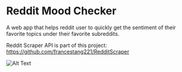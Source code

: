 # Reddit Mood Checker

A web app that helps reddit user to quickly get the sentiment of their favorite topics under their favorite subreddits.

Reddit Scraper API is part of this project: https://github.com/francestang221/RedditScraper


![Alt Text](http://g.recordit.co/RpcBDYSNK3.gif)
